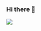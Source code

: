 ### Hi there 👋

<!--
**RoundStarling20/RoundStarling20** is a ✨ _special_ ✨ repository because its `README.md` (this file) appears on your GitHub profile.
-->
<img src="https://github-readme-stats.vercel.app/api?username=RoundStarling20&&show_icons=true&title_color=ffffff&icon_color=bb2acf&text_color=daf7dc&bg_color=00a3b6">

